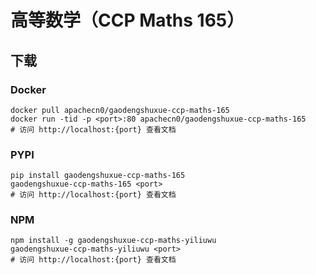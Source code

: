 # 高等数学（CCP Maths 165）

## 下载

### Docker

```
docker pull apachecn0/gaodengshuxue-ccp-maths-165
docker run -tid -p <port>:80 apachecn0/gaodengshuxue-ccp-maths-165
# 访问 http://localhost:{port} 查看文档
```

### PYPI

```
pip install gaodengshuxue-ccp-maths-165
gaodengshuxue-ccp-maths-165 <port>
# 访问 http://localhost:{port} 查看文档
```

### NPM

```
npm install -g gaodengshuxue-ccp-maths-yiliuwu
gaodengshuxue-ccp-maths-yiliuwu <port>
# 访问 http://localhost:{port} 查看文档
```